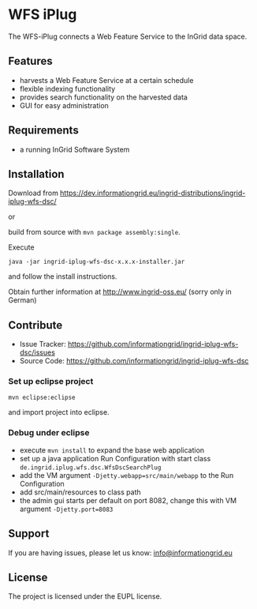 WFS iPlug
========

The WFS-iPlug connects a Web Feature Service to the InGrid data space.

Features
--------

- harvests a Web Feature Service at a certain schedule
- flexible indexing functionality
- provides search functionality on the harvested data
- GUI for easy administration


Requirements
-------------

- a running InGrid Software System

Installation
------------

Download from https://dev.informationgrid.eu/ingrid-distributions/ingrid-iplug-wfs-dsc/
 
or

build from source with `mvn package assembly:single`.

Execute

```
java -jar ingrid-iplug-wfs-dsc-x.x.x-installer.jar
```

and follow the install instructions.

Obtain further information at http://www.ingrid-oss.eu/ (sorry only in German)


Contribute
----------

- Issue Tracker: https://github.com/informationgrid/ingrid-iplug-wfs-dsc/issues
- Source Code: https://github.com/informationgrid/ingrid-iplug-wfs-dsc
 
### Set up eclipse project

```
mvn eclipse:eclipse
```

and import project into eclipse.

### Debug under eclipse

- execute `mvn install` to expand the base web application
- set up a java application Run Configuration with start class `de.ingrid.iplug.wfs.dsc.WfsDscSearchPlug`
- add the VM argument `-Djetty.webapp=src/main/webapp` to the Run Configuration
- add src/main/resources to class path
- the admin gui starts per default on port 8082, change this with VM argument `-Djetty.port=8083`

Support
-------

If you are having issues, please let us know: info@informationgrid.eu

License
-------

The project is licensed under the EUPL license.
